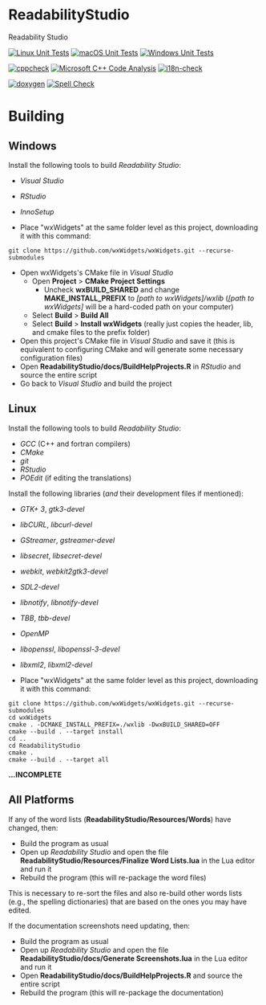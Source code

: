 # ReadabilityStudio
Readability Studio

[![Linux Unit Tests](https://github.com/Blake-Madden/ReadabilityStudio/actions/workflows/unit-tests.yml/badge.svg)](https://github.com/Blake-Madden/ReadabilityStudio/actions/workflows/unit-tests.yml)
[![macOS Unit Tests](https://github.com/Blake-Madden/ReadabilityStudio/actions/workflows/mac-unit-tests.yml/badge.svg)](https://github.com/Blake-Madden/ReadabilityStudio/actions/workflows/mac-unit-tests.yml)
[![Windows Unit Tests](https://github.com/Blake-Madden/ReadabilityStudio/actions/workflows/windows-unit-tests.yml/badge.svg)](https://github.com/Blake-Madden/ReadabilityStudio/actions/workflows/windows-unit-tests.yml)

[![cppcheck](https://github.com/Blake-Madden/ReadabilityStudio/actions/workflows/cppcheck.yml/badge.svg)](https://github.com/Blake-Madden/ReadabilityStudio/actions/workflows/cppcheck.yml)
[![Microsoft C++ Code Analysis](https://github.com/Blake-Madden/ReadabilityStudio/actions/workflows/msvc.yml/badge.svg)](https://github.com/Blake-Madden/ReadabilityStudio/actions/workflows/msvc.yml)
[![i18n-check](https://github.com/Blake-Madden/ReadabilityStudio/actions/workflows/i18n-check.yml/badge.svg)](https://github.com/Blake-Madden/ReadabilityStudio/actions/workflows/i18n-check.yml)

[![doxygen](https://github.com/Blake-Madden/ReadabilityStudio/actions/workflows/doxygen.yml/badge.svg)](https://github.com/Blake-Madden/ReadabilityStudio/actions/workflows/doxygen.yml)
[![Spell Check](https://github.com/Blake-Madden/ReadabilityStudio/actions/workflows/spell-check.yml/badge.svg)](https://github.com/Blake-Madden/ReadabilityStudio/actions/workflows/spell-check.yml)

# Building

## Windows

Install the following tools to build *Readability Studio*:

- *Visual Studio*
- *RStudio*
- *InnoSetup*

- Place "wxWidgets" at the same folder level as this project, downloading it with this command:
```
git clone https://github.com/wxWidgets/wxWidgets.git --recurse-submodules
```
- Open wxWidgets's CMake file in *Visual Studio*
  - Open **Project** > **CMake Project Settings**
    - Uncheck **wxBUILD_SHARED** and change **MAKE_INSTALL_PREFIX** to *[path to wxWidgets]/wxlib* (*[path to wxWidgets]* will be a hard-coded path on your computer)
  - Select **Build** > **Build All**
  - Select **Build** > **Install wxWidgets** (really just copies the header, lib, and cmake files to the prefix folder)
- Open this project's CMake file in *Visual Studio* and save it (this is equivalent to configuring CMake and will generate some necessary configuration files)
- Open **ReadabilityStudio/docs/BuildHelpProjects.R** in *RStudio* and source the entire script
- Go back to *Visual Studio* and build the project

## Linux

Install the following tools to build *Readability Studio*:

- *GCC* (C++ and fortran compilers)
- *CMake*
- *git*
- *RStudio*
- *POEdit* (if editing the translations)

Install the following libraries (*and* their development files if mentioned):

- *GTK+ 3*, *gtk3-devel*
- *libCURL*, *libcurl-devel*
- *GStreamer*, *gstreamer-devel*
- *libsecret*, *libsecret-devel*
- *webkit*, *webkit2gtk3-devel*
- *SDL2-devel*
- *libnotify*, *libnotify-devel*
- *TBB*, *tbb-devel*
- *OpenMP*
- *libopenssl*, *libopenssl-3-devel*
- *libxml2*, *libxml2-devel*

- Place "wxWidgets" at the same folder level as this project, downloading it with this command:
```
git clone https://github.com/wxWidgets/wxWidgets.git --recurse-submodules
cd wxWidgets
cmake . -DCMAKE_INSTALL_PREFIX=./wxlib -DwxBUILD_SHARED=OFF
cmake --build . --target install
cd ..
cd ReadabilityStudio
cmake .
cmake --build . --target all
```

**...INCOMPLETE**

## All Platforms

If any of the word lists (**ReadabilityStudio/Resources/Words**) have changed, then:

- Build the program as usual
- Open up *Readability Studio* and open the file **ReadabilityStudio/Resources/Finalize Word Lists.lua** in the Lua editor and run it
- Rebuild the program (this will re-package the word files)

This is necessary to re-sort the files and also re-build other words lists (e.g., the spelling dictionaries) that are based on the ones you may have edited.

If the documentation screenshots need updating, then:

- Build the program as usual
- Open up *Readability Studio* and open the file **ReadabilityStudio/docs/Generate Screenshots.lua** in the Lua editor and run it
- Open **ReadabilityStudio/docs/BuildHelpProjects.R** and source the entire script
- Rebuild the program (this will re-package the documentation)
